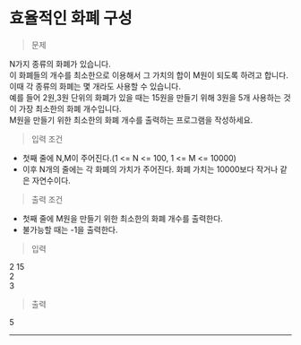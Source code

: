 # 효율적인 화폐 구성
> 문제

N가지 종류의 화폐가 있습니다.\
이 화폐들의 개수를 최소한으로 이용해서 그 가치의 합이 M원이 되도록 하려고 합니다.
이때 각 종류의 화폐는 몇 개라도 사용할 수 있습니다.\
예를 들어 2원,3원 단위의 화폐가 있을 때는 15원을 만들기 위해 3원을 5개 사용하는 것이 가장 최소한의 화폐 개수입니다.\
M원을 만들기 위한 최소한의 화폐 개수를 출력하는 프로그램을 작성하세요.

> 입력 조건
- 첫째 줄에 N,M이 주어진다.(1 <= N <= 100, 1 <= M <= 10000)
- 이후 N개의 줄에는 각 화폐의 가치가 주어진다. 화폐 가치는 10000보다 작거나 같은 자연수이다.
> 출력 조건
- 첫째 줄에 M원을 만들기 위한 최소한의 화폐 개수를 출력한다.
- 불가능할 때는 -1을 출력한다.
> 입력

2 15\
2\
3

> 출력

5

---
